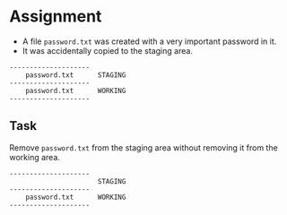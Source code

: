 # Assignment

* A file `password.txt` was created with a very important password in it.
* It was accidentally copied to the staging area.

```text
--------------------
    password.txt      STAGING
--------------------
    password.txt      WORKING
--------------------
```

## Task

Remove `password.txt` from the staging area without removing it
from the working area.

```text
--------------------
                      STAGING
--------------------
    password.txt      WORKING
--------------------
```
